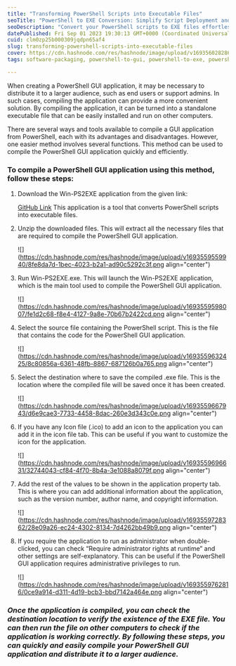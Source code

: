 ```yaml
---
title: "Transforming PowerShell Scripts into Executable Files"
seoTitle: "PowerShell to EXE Conversion: Simplify Script Deployment and Security"
seoDescription: "Convert your PowerShell scripts to EXE files effortlessly with our powerful tool. Enhance script deployment and security while streamlining your workflow."
datePublished: Fri Sep 01 2023 19:30:13 GMT+0000 (Coordinated Universal Time)
cuid: clm0zp25b000309jqdpn65af4
slug: transforming-powershell-scripts-into-executable-files
cover: https://cdn.hashnode.com/res/hashnode/image/upload/v1693560282867/d1bdf733-4e27-4d7a-8165-4001d12d7464.png
tags: software-packaging, powershell-to-gui, powershell-to-exe, powershell-automation, powershell-script-conversion

---
```


When creating a PowerShell GUI application, it may be necessary to distribute it to a larger audience, such as end users or support admins. In such cases, compiling the application can provide a more convenient solution. By compiling the application, it can be turned into a standalone executable file that can be easily installed and run on other computers.

There are several ways and tools available to compile a GUI application from PowerShell, each with its advantages and disadvantages. However, one easier method involves several functions. This method can be used to compile the PowerShell GUI application quickly and efficiently.

### To compile a PowerShell GUI application using this method, follow these steps:

1. Download the Win-PS2EXE application from the given link:
    
    [GitHub Link](https://github.com/IamPavanGS/Win-PS2EXE-master/blob/main/Win-PS2EXE-master.zip) This application is a tool that converts PowerShell scripts into executable files.
    
2. Unzip the downloaded files. This will extract all the necessary files that are required to compile the PowerShell GUI application.
    
    ![](https://cdn.hashnode.com/res/hashnode/image/upload/v1693559559940/8fe8da7d-1bec-4023-b2a1-ad90c5292c3f.png align="center")
    
3. Run Win-PS2EXE.exe. This will launch the Win-PS2EXE application, which is the main tool used to compile the PowerShell GUI application.
    
    ![](https://cdn.hashnode.com/res/hashnode/image/upload/v1693559598007/fe1d2c68-f8e4-4127-9a8e-70b67b2422cd.png align="center")
    
4. Select the source file containing the PowerShell script. This is the file that contains the code for the PowerShell GUI application.
    
    ![](https://cdn.hashnode.com/res/hashnode/image/upload/v1693559632425/8c80856a-6361-48fb-8867-687126b0a765.png align="center")
    
5. Select the destination where to save the compiled .exe file. This is the location where the compiled file will be saved once it has been created.
    
    ![](https://cdn.hashnode.com/res/hashnode/image/upload/v1693559667943/d6e9cae3-7733-4458-8dac-260e3d343c0e.png align="center")
    
6. If you have any Icon file (.ico) to add an icon to the application you can add it in the icon file tab. This can be useful if you want to customize the icon for the application.
    
    ![](https://cdn.hashnode.com/res/hashnode/image/upload/v1693559696631/32744043-cf84-4f70-8b4a-3e1088a8079f.png align="center")
    
7. Add the rest of the values to be shown in the application property tab. This is where you can add additional information about the application, such as the version number, author name, and copyright information.
    
    ![](https://cdn.hashnode.com/res/hashnode/image/upload/v1693559728362/28e09a26-ec24-4302-8134-7d4262bb49b9.png align="center")
    
8. If you require the application to run as administrator when double-clicked, you can check “Require administrator rights at runtime” and other settings are self-explanatory. This can be useful if the PowerShell GUI application requires administrative privileges to run.
    
    ![](https://cdn.hashnode.com/res/hashnode/image/upload/v1693559762816/0ce9a914-d311-4d19-bcb3-bbd7142a464e.png align="center")
    

### *Once the application is compiled, you can check the destination location to verify the existence of the EXE file. You can then run the file on other computers to check if the application is working correctly. By following these steps, you can quickly and easily compile your PowerShell GUI application and distribute it to a larger audience.*